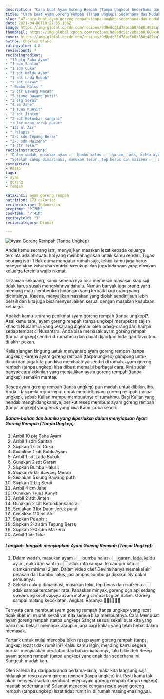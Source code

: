 ```yaml
---
description: "Cara buat Ayam Goreng Rempah (Tanpa Ungkep) Sederhana dan Mudah Dibuat"
title: "Cara buat Ayam Goreng Rempah (Tanpa Ungkep) Sederhana dan Mudah Dibuat"
slug: 547-cara-buat-ayam-goreng-rempah-tanpa-ungkep-sederhana-dan-mudah-dibuat
date: 2021-04-06T19:27:35.106Z
image: https://img-global.cpcdn.com/recipes/9d8edc51d78ba5b0/680x482cq70/ayam-goreng-rempah-tanpa-ungkep-foto-resep-utama.jpg
thumbnail: https://img-global.cpcdn.com/recipes/9d8edc51d78ba5b0/680x482cq70/ayam-goreng-rempah-tanpa-ungkep-foto-resep-utama.jpg
cover: https://img-global.cpcdn.com/recipes/9d8edc51d78ba5b0/680x482cq70/ayam-goreng-rempah-tanpa-ungkep-foto-resep-utama.jpg
author: Charles Blake
ratingvalue: 4.8
reviewcount: 7
recipeingredient:
- "10 ptg Paha Ayam"
- "1 sdm Santan"
- "1 sdm Cuka"
- "1 sdt Kaldu Ayam"
- "1 sdt Lada Bubuk"
- "2 sdt Garam"
- " Bumbu Halus "
- "5 btr Bawang Merah"
- "5 siung Bawang putih"
- "2 btg Serai"
- "4 cm Jahe"
- "1 ruas Kunyit"
- "2 sdt Jinten"
- "2 sdt Ketumbar sangrai"
- "3 lbr Daun Jeruk purut"
- "150 ml Air"
- " Pelapis "
- "2-3 sdm Tepung Beras"
- "2-3 sdm Maizena"
- "1 btr Telur"
recipeinstructions:
- "Dalam wadah, masukan ayam 👉🏻 bumbu halus 👉🏻 garam, lada, kaldu ayam, cuka dan santan 👉🏻 aduk rata sampai tercampur rata 👉🏻 diamkan minimal 2 jam. Dalam video chef Devina hanya memakai air perasan dari bumbu halus, jadi ampas bumbu ga dipakai. Sy pakai semuanya."
- "Setelah cukup dimarinasi, masukan telur, tep.beras dan maizena 👉🏻 aduk sampai tercampur rata. Panaskan minyak, goreng dgn api sedang cenderung kecil supaya ayam matang sampai bagian dalam. Goreng sampai matang kecoklatan. Angkat. Rasanya 👍🏻👍🏻👍🏻"
categories:
- Resep
tags:
- ayam
- goreng
- rempah

katakunci: ayam goreng rempah 
nutrition: 173 calories
recipecuisine: Indonesian
preptime: "PT26M"
cooktime: "PT41M"
recipeyield: "3"
recipecategory: Dinner

---
```



![Ayam Goreng Rempah (Tanpa Ungkep)](https://img-global.cpcdn.com/recipes/9d8edc51d78ba5b0/680x482cq70/ayam-goreng-rempah-tanpa-ungkep-foto-resep-utama.jpg)

Andai kamu seorang istri, menyajikan masakan lezat kepada keluarga tercinta adalah suatu hal yang membahagiakan untuk kamu sendiri. Tugas seorang istri Tidak cuma mengatur rumah saja, tetapi kamu juga harus menyediakan kebutuhan nutrisi tercukupi dan juga hidangan yang dimakan keluarga tercinta wajib nikmat.

Di zaman  sekarang, kamu sebenarnya bisa memesan masakan siap saji tidak harus susah mengolahnya dahulu. Namun banyak juga orang yang memang mau memberikan hidangan yang terbaik bagi orang yang dicintainya. Karena, menyajikan masakan yang diolah sendiri jauh lebih bersih dan kita juga bisa menyesuaikan sesuai dengan masakan kesukaan keluarga. 



Apakah kamu seorang penikmat ayam goreng rempah (tanpa ungkep)?. Asal kamu tahu, ayam goreng rempah (tanpa ungkep) merupakan sajian khas di Nusantara yang sekarang digemari oleh orang-orang dari hampir setiap tempat di Nusantara. Anda bisa memasak ayam goreng rempah (tanpa ungkep) sendiri di rumahmu dan dapat dijadikan hidangan favoritmu di akhir pekan.

Kalian jangan bingung untuk menyantap ayam goreng rempah (tanpa ungkep), karena ayam goreng rempah (tanpa ungkep) gampang untuk dicari dan juga kita pun bisa membuatnya sendiri di rumah. ayam goreng rempah (tanpa ungkep) bisa dibuat memalui berbagai cara. Kini sudah banyak cara kekinian yang menjadikan ayam goreng rempah (tanpa ungkep) semakin mantap.

Resep ayam goreng rempah (tanpa ungkep) pun mudah untuk dibikin, lho. Anda tidak perlu repot-repot untuk membeli ayam goreng rempah (tanpa ungkep), sebab Kalian mampu membuatnya di rumahmu. Bagi Kalian yang hendak menghidangkannya, berikut resep membuat ayam goreng rempah (tanpa ungkep) yang enak yang bisa Kamu coba sendiri.

<!--inarticleads1-->

##### Bahan-bahan dan bumbu yang diperlukan dalam menyiapkan Ayam Goreng Rempah (Tanpa Ungkep):

1. Ambil 10 ptg Paha Ayam
1. Ambil 1 sdm Santan
1. Siapkan 1 sdm Cuka
1. Sediakan 1 sdt Kaldu Ayam
1. Ambil 1 sdt Lada Bubuk
1. Gunakan 2 sdt Garam
1. Siapkan  Bumbu Halus :
1. Siapkan 5 btr Bawang Merah
1. Sediakan 5 siung Bawang putih
1. Siapkan 2 btg Serai
1. Ambil 4 cm Jahe
1. Gunakan 1 ruas Kunyit
1. Ambil 2 sdt Jinten
1. Gunakan 2 sdt Ketumbar sangrai
1. Sediakan 3 lbr Daun Jeruk purut
1. Sediakan 150 ml Air
1. Siapkan  Pelapis :
1. Siapkan 2-3 sdm Tepung Beras
1. Siapkan 2-3 sdm Maizena
1. Ambil 1 btr Telur




<!--inarticleads2-->

##### Langkah-langkah menyiapkan Ayam Goreng Rempah (Tanpa Ungkep):

1. Dalam wadah, masukan ayam 👉🏻 bumbu halus 👉🏻 garam, lada, kaldu ayam, cuka dan santan 👉🏻 aduk rata sampai tercampur rata 👉🏻 diamkan minimal 2 jam. Dalam video chef Devina hanya memakai air perasan dari bumbu halus, jadi ampas bumbu ga dipakai. Sy pakai semuanya.
1. Setelah cukup dimarinasi, masukan telur, tep.beras dan maizena 👉🏻 aduk sampai tercampur rata. Panaskan minyak, goreng dgn api sedang cenderung kecil supaya ayam matang sampai bagian dalam. Goreng sampai matang kecoklatan. Angkat. Rasanya 👍🏻👍🏻👍🏻




Ternyata cara membuat ayam goreng rempah (tanpa ungkep) yang lezat tidak ribet ini mudah sekali ya! Kita semua bisa membuatnya. Cara Membuat ayam goreng rempah (tanpa ungkep) Sangat sesuai sekali buat kita yang baru mau belajar memasak ataupun juga bagi kalian yang telah hebat dalam memasak.

Tertarik untuk mulai mencoba bikin resep ayam goreng rempah (tanpa ungkep) lezat tidak rumit ini? Kalau kamu ingin, mending kamu segera buruan menyiapkan peralatan dan bahan-bahannya, lalu bikin deh Resep ayam goreng rempah (tanpa ungkep) yang enak dan sederhana ini. Sungguh mudah kan. 

Oleh karena itu, daripada anda berlama-lama, maka kita langsung saja hidangkan resep ayam goreng rempah (tanpa ungkep) ini. Pasti kamu tak akan menyesal sudah membuat resep ayam goreng rempah (tanpa ungkep) mantab sederhana ini! Selamat mencoba dengan resep ayam goreng rempah (tanpa ungkep) lezat tidak rumit ini di rumah masing-masing,ya!.

